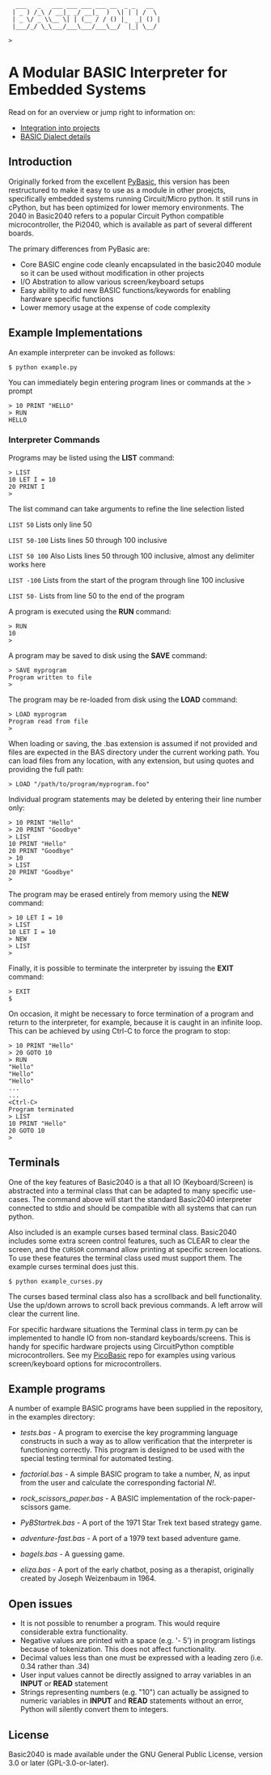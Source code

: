 ```
  ___   _   ___ ___ ___ ___ __  _ _   __
 | _ ) /_\ / __|_ _/ __|_  )  \| | | /  \
 | _ \/ _ \\__ \| | (__ / / () |_  _| () |
 |___/_/ \_\___/___\___/___\__/  |_| \__/

>
```
# A Modular BASIC Interpreter for Embedded Systems 

Read on for an overview or jump right to information on:
* [Integration into projects](docs/integration.md)
* [BASIC Dialect details](docs/dialect.md)

## Introduction

Originally forked from the excellent [PyBasic](https://github.com/richpl/PyBasic), this version has been 
restructured to make it easy to use as a module in other proejcts, specifically embedded systems running 
Circuit/Micro python.  It still runs in cPython, but has been optimized for lower memory environments. 
The 2040 in Basic2040 refers to a popular Circuit Python compatible microcontroller, the Pi2040, which
is available as part of several different boards.

The primary differences from PyBasic are:
* Core BASIC engine code cleanly encapsulated in the basic2040 module so it can be used without modification in other projects
* I/O Abstration to allow various screen/keyboard setups
* Easy ability to add new BASIC functions/keywords for enabling hardware specific functions
* Lower memory usage at the expense of code complexity



## Example Implementations

An example interpreter can be invoked as follows:

```
$ python example.py
```

You can immediately begin entering program lines or commands at the > prompt

```
> 10 PRINT "HELLO"
> RUN
HELLO
```

### Interpreter Commands

Programs may be listed using the **LIST** command:

```
> LIST
10 LET I = 10
20 PRINT I
>
```

The list command can take arguments to refine the line selection listed

`LIST 50` Lists only line 50

`LIST 50-100` Lists lines 50 through 100 inclusive

`LIST 50 100` Also Lists lines 50 through 100 inclusive, almost any delimiter
works here

`LIST -100` Lists from the start of the program through line 100 inclusive

`LIST 50-` Lists from line 50 to the end of the program


A program is executed using the **RUN** command:

```
> RUN
10
>
```

A program may be saved to disk using the **SAVE** command:

```
> SAVE myprogram
Program written to file
>
```

The program may be re-loaded from disk using the **LOAD** command:

```
> LOAD myprogram
Program read from file
>
```

When loading or saving, the .bas extension is assumed if not provided and files are expected in the BAS directory
under the current working path. You can load files from any location, with any extension, but using quotes and
providing the full path:

```
> LOAD "/path/to/program/myprogram.foo"
```

Individual program statements may be deleted by entering their line number only:

```
> 10 PRINT "Hello"
> 20 PRINT "Goodbye"
> LIST
10 PRINT "Hello"
20 PRINT "Goodbye"
> 10
> LIST
20 PRINT "Goodbye"
>
```

The program may be erased entirely from memory using the **NEW** command:

```
> 10 LET I = 10
> LIST
10 LET I = 10
> NEW
> LIST
>
```

Finally, it is possible to terminate the interpreter by issuing the **EXIT** command:

```
> EXIT
$
```

On occasion, it might be necessary to force termination of a program and return to the
interpreter, for example, because it is caught in an infinite loop. This can be achieved by
using Ctrl-C to force the program to stop:

```
> 10 PRINT "Hello"
> 20 GOTO 10
> RUN
"Hello"
"Hello"
"Hello"
...
...
<Ctrl-C>
Program terminated
> LIST
10 PRINT "Hello"
20 GOTO 10
>
```

## Terminals


One of the key features of Basic2040 is a that all IO (Keyboard/Screen) is abstracted into
a terminal class that can be adapted to many specific use-cases.  The command above will 
start the standard Basic2040 interpreter connected to stdio and should be compatible with 
all systems that can run python.  

Also included is an example curses based terminal class.  Basic2040 includes some extra screen control 
features, such as CLEAR to clear the screen, and the `CURSOR` command allow printing at specific 
screen locations.  To use these features the terminal class used must support them.  The example
curses terminal does just this.

```
$ python example_curses.py
```

The curses based terminal class also has a scrollback and bell functionality.  Use the up/down
arrows to scroll back previous commands.  A left arrow will clear the current line.

For specific hardware situations the Terminal class in term.py can be implemented to handle
IO from non-standard keyboards/screens.  This is handy for specific hardware
projects using CircuitPython comptible microcontrollers.  See my [PicoBasic](https://github.com/brickbots/PicoBasic)
repo for examples using various screen/keyboard options for microcontrollers.

## Example programs

A number of example BASIC programs have been supplied in the repository, in the examples directory:

* *tests.bas* - A program to exercise the key programming language constructs
in such a way as to allow verification that the interpreter is functioning correctly. This program is
designed to be used with the special testing terminal for automated testing.

* *factorial.bas* - A simple BASIC program to take a number, *N*, as input from the user and
calculate the corresponding factorial *N!*.

* *rock_scissors_paper.bas* - A BASIC implementation of the rock-paper-scissors game.

* *PyBStartrek.bas* - A port of the 1971 Star Trek text based strategy game.

* *adventure-fast.bas* - A port of a 1979 text based adventure game.

* *bagels.bas* - A guessing game.

* *eliza.bas* - A port of the early chatbot, posing as a therapist, originally created by Joseph Weizenbaum in 1964.

## Open issues

* It is not possible to renumber a program. This would require considerable extra functionality.
* Negative values are printed with a space (e.g. '- 5') in program listings because of tokenization. This does not affect functionality.
* Decimal values less than one must be expressed with a leading zero (i.e. 0.34 rather than .34)
* User input values cannot be directly assigned to array variables in an **INPUT** or **READ** statement
* Strings representing numbers (e.g. "10") can actually be assigned to numeric variables in **INPUT** and **READ** statements without an
error, Python will silently convert them to integers.

## License

Basic2040 is made available under the GNU General Public License, version 3.0 or later (GPL-3.0-or-later).
